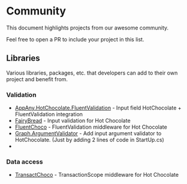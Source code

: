 # Community

This document highlights projects from our awesome community. 

Feel free to open a PR to include your project in this list.

## Libraries

Various libraries, packages, etc. that developers can add to their own project and benefit from.

### Validation

- [AppAny.HotChocolate.FluentValidation](https://github.com/appany/AppAny.HotChocolate.FluentValidation) - Input field HotChocolate + FluentValidation integration
- [FairyBread](https://github.com/benmccallum/fairybread) - Input validation for Hot Chocolate
- [FluentChoco](https://github.com/dalrankov/FluentChoco) - FluentValidation middleware for Hot Chocolate
- [Graph.ArgumentValidator](https://github.com/VarunSaiTeja/Graph.ArgumentValidator) - Add input argument validator to HotChocolate. (Just by adding 2 lines of code in StartUp.cs)
- 
### Data access

- [TransactChoco](https://github.com/dalrankov/TransactChoco) - TransactionScope middleware for Hot Chocolate
